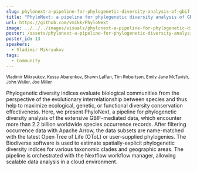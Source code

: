 ```yaml
---
slug: phylonext-a-pipeline-for-phylogenetic-diversity-analysis-of-gbif-mediated-data-in-the-cloud
title: "PhyloNext: a pipeline for phylogenetic diversity analysis of GBIF-mediated data in the cloud"
url: https://github.com/vmikk/PhyloNext
image: ../../../images/visuals/phylonext-a-pipeline-for-phylogenetic-diversity-analysis-of-gbif-mediated-data-in-the-cloud.png
poster: /assets/phylonext-a-pipeline-for-phylogenetic-diversity-analysis-of-gbif-mediated-data-in-the-cloud.pdf
poster_id: 13
speakers:
  - Vladimir Mikryukov
tags:
  - Community
---
```

<div className="mb-8">
  <small className="typo-small">
    Vladimir Mikryukov, Kessy Abarenkov, Shawn Laffan, Tim Robertson, Emily Jane McTavish, John Waller, Joe Miller
  </small>
</div>

Phylogenetic diversity indices evaluate biological communities from the perspective of the evolutionary interrelationship between species and thus help to maximize ecological, genetic, or functional diversity conservation effectiveness. Here, we present PhyloNext, a pipeline for phylogenetic diversity analysis of the extensive GBIF-mediated data, which encounter more than 2.2 billion worldwide species occurrence records. After filtering occurrence data with Apache Arrow, the data subsets are name-matched with the latest Open Tree of Life (OToL) or user-supplied phylogenies. The Biodiverse software is used to estimate spatially-explicit phylogenetic diversity indices for various taxonomic clades and geographic areas. The pipeline is orchestrated with the Nextflow workflow manager, allowing scalable data analysis in a cloud environment.
